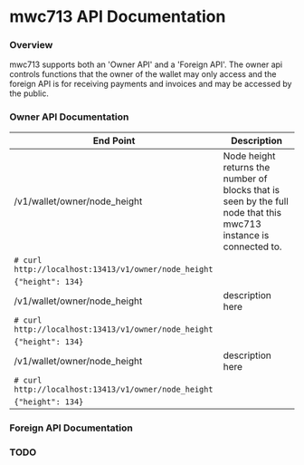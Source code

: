 # mwc713 API Documentation

### Overview

mwc713 supports both an 'Owner API' and a 'Foreign API'. The owner api controls functions that the owner of the wallet may only access and the foreign API is for receiving payments and invoices and may be accessed by the public.

### Owner API Documentation

| End Point     | Description   |
| ------------- |---------------|
| /v1/wallet/owner/node_height      | Node height returns the number of blocks that is seen by the full node that this mwc713 instance is connected to. |
| ```# curl http://localhost:13413/v1/owner/node_height``` |
| ```{"height": 134}``` |
| /v1/wallet/owner/node_height      | description here |
| ```# curl http://localhost:13413/v1/owner/node_height``` |
| ```{"height": 134}``` |
| /v1/wallet/owner/node_height      | description here |
| ```# curl http://localhost:13413/v1/owner/node_height``` |
| ```{"height": 134}``` |

### Foreign API Documentation

### TODO
